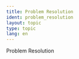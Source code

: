 ```yaml
---
title: Problem Resolution
ident: problem_resolution
layout: topic
type: topic
lang: en
---
```


Problem Resolution

<div style="position: relative;" align="center">



</div>